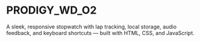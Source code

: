 # PRODIGY_WD_O2
A sleek, responsive stopwatch with lap tracking, local storage, audio feedback, and keyboard shortcuts — built with HTML, CSS, and JavaScript.
